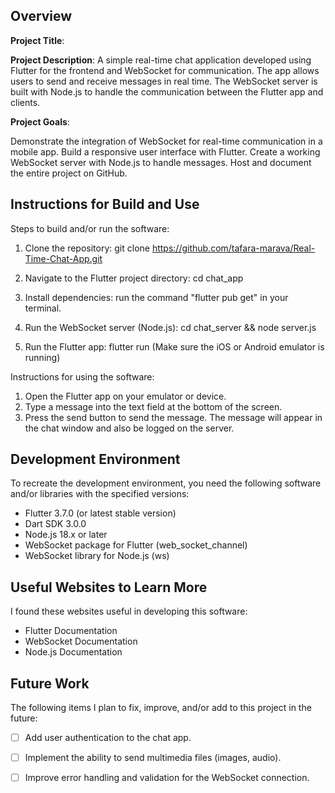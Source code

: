 ## Overview

**Project Title**:

**Project Description**:
A simple real-time chat application developed using Flutter for the frontend and WebSocket for 
communication. The app allows users to send and receive messages in real time. The WebSocket server
is built with Node.js to handle the communication between the Flutter app and clients.  

**Project Goals**:

Demonstrate the integration of WebSocket for real-time communication in a mobile app.
Build a responsive user interface with Flutter.
Create a working WebSocket server with Node.js to handle messages.
Host and document the entire project on GitHub.

## Instructions for Build and Use

Steps to build and/or run the software:

1. Clone the repository:
git clone https://github.com/tafara-marava/Real-Time-Chat-App.git

2. Navigate to the Flutter project directory:
cd chat_app

3. Install dependencies:
run the command "flutter pub get" in your terminal.

4. Run the WebSocket server (Node.js):
cd chat_server && node server.js

5. Run the Flutter app:
flutter run (Make sure the iOS or Android emulator is running)


Instructions for using the software:

1. Open the Flutter app on your emulator or device.
2. Type a message into the text field at the bottom of the screen.
3. Press the send button to send the message. The message will appear in the chat window and also
be logged on the server. 

## Development Environment 

To recreate the development environment, you need the following software and/or libraries with the specified versions:

* Flutter 3.7.0 (or latest stable version)
* Dart SDK 3.0.0
* Node.js 18.x or later
* WebSocket package for Flutter (web_socket_channel)
* WebSocket library for Node.js (ws)

## Useful Websites to Learn More

I found these websites useful in developing this software:

* Flutter Documentation
* WebSocket Documentation
* Node.js Documentation

## Future Work

The following items I plan to fix, improve, and/or add to this project in the future:

* [ ] Add user authentication to the chat app.
* [ ] Implement the ability to send multimedia files (images, audio).
* [ ] Improve error handling and validation for the WebSocket connection.

